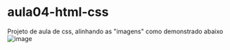 # aula04-html-css
Projeto de aula de css, alinhando as "imagens" como demonstrado abaixo
![image](https://user-images.githubusercontent.com/81448095/225165848-4aee0402-9128-4bd2-8c89-edefd3f09c86.png)
